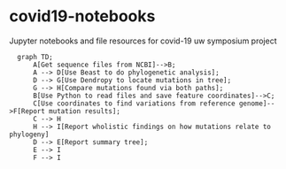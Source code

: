 # covid19-notebooks
Jupyter notebooks and file resources for covid-19 uw symposium project

```mermaid
  graph TD;
      A[Get sequence files from NCBI]-->B;
      A --> D[Use Beast to do phylogenetic analysis];
      D --> G[Use Dendropy to locate mutations in tree];
      G --> H[Compare mutations found via both paths];
      B[Use Python to read files and save feature coordinates]-->C;
      C[Use coordinates to find variations from reference genome]-->F[Report mutation results];
      C --> H
      H --> I[Report wholistic findings on how mutations relate to phylogeny]
      D --> E[Report summary tree];
      E --> I
      F --> I
```
